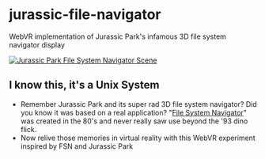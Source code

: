 # jurassic-file-navigator
WebVR implementation of Jurassic Park's infamous 3D file system navigator display

<a href = "https://www.youtube.com/watch?v=dxIPcbmo1_U">![Jurassic Park File System Navigator Scene](/public/images/jurassic-file-navigator.gif?raw=true "Jurassic Park File System Navigator Scene")</a>

## I know this, it's a Unix System
* Remember Jurassic Park and its super rad 3D file system navigator? Did you know it was based on a real application? "<a href="https://en.wikipedia.org/wiki/Fsn">File System Navigator</a>" was created in the 80's and never really saw use beyond the '93 dino flick. 
* Now relive those memories in virtual reality with this WebVR experiment inspired by FSN and Jurassic Park
